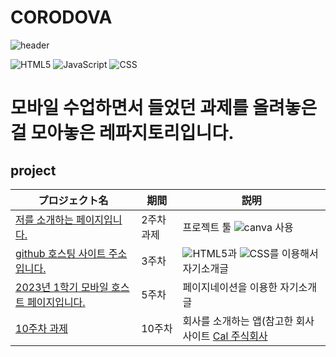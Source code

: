 # CORODOVA
![header](https://capsule-render.vercel.app/api?type=egg&color=gradient&height=300&section=header&text=welcome%2&fontSize=50&desc=앱%20웹%20개발%20페이지)

![HTML5](https://img.shields.io/badge/HTML5-E34F26?style=flat-square&logo=html5&logoColor=white)
![JavaScript](https://img.shields.io/badge/JavaScript-F7DF1E?style=for-the-badge&logo=javascript&logoColor=black)
![CSS](https://img.shields.io/badge/CSS-1572B6?style=for-the-badge&logo=css3&logoColor=white)
# 모바일 수업하면서 들었던 과제를 올려놓은 걸 모아놓은 레파지토리입니다.


### 



 ## project

  | プロジェクト名           | 期間          | 説明                 |
  |------------------------|---------------|--------------------|
  |[저를 소개하는 페이지입니다.](https://www.canva.com/design/DAFuYuBgZUs/s-JmJg43upgSn_3hA5ckbg/edit) |2주차 과제 |프로젝트 툴 ![canva](https://img.shields.io/badge/canva-00C4CC?style=for-the-badge&logo=canva) 사용 |
  | [github 호스팅 사이트 주소 입니다.](https://do04200611.github.io/CORODOVA/)|3주차 | ![HTML5](https://img.shields.io/badge/HTML5-E34F26?style=flat-square&logo=html5&logoColor=white)과 ![CSS](https://img.shields.io/badge/CSS-1572B6?style=for-the-badge&logo=css3&logoColor=white)를 이용해서 자기소개글  |
  |[2023년 1학기 모바일 호스트 페이지입니다.](https://do04200611.github.io/MobilePorjectReport/)|5주차|페이지네이션을 이용한 자기소개글 |
  |[10주차 과제]([CalMainPage.html](https://do04200611.github.io/CORODOVA/week10/CalMainPage.html))|10주차|회사를 소개하는 앱(참고한 회사 사이트 [Cal 주식회사](https://cal.co.jp/about/business/it/)  |
